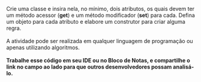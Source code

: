 Crie uma classe e insira nela, no mínimo, dois atributos, os quais devem ter um método acessor (**get**) e um método modificador (**set**) para cada. Defina um objeto para cada atributo e elabore um construtor para criar alguma regra.<br>
<br>
A atividade pode ser realizada em qualquer linguagem de programação ou apenas utilizando algoritmos.<br>
<br>
**Trabalhe esse código em seu IDE ou no Bloco de Notas, e compartilhe o link no campo ao lado para que outros desenvolvedores possam analisá-lo.**
